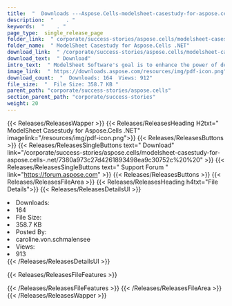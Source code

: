 ```yaml
---
title:  "  Downloads ---Aspose.Cells-modelsheet-casestudy-for-aspose.cells-.net . " 
description:  "    . " 
keywords:  "    . " 
page_type:  single_release_page
folder_link:  " corporate/success-stories/aspose.cells/modelsheet-casestudy-for-aspose.cells-.net/"
folder_name:  " ModelSheet Casestudy for Aspose.Cells .NET"
download_link:  " /corporate/success-stories/aspose.cells/modelsheet-casestudy-for-aspose.cells-.net/7380a973c27d4261893498ea9c30752c"
download_text:  " Download"
intro_text:  " ModelSheet Software's goal is to enhance the power of desktop modeling by augmen..."
image_link:  " https://downloads.aspose.com/resources/img/pdf-icon.png"
download_count:  "  Downloads: 164  Views: 912"
file_size:  "  File Size: 358.7 KB "
parent_path: "corporate/success-stories/aspose.cells"                                                          
section_parent_path: "corporate/success-stories"
weight: 20 
---
```


{{< Releases/ReleasesWapper >}}
  {{< Releases/ReleasesHeading H2txt=" ModelSheet Casestudy for Aspose.Cells .NET" imagelink="/resources/img/pdf-icon.png">}}
  {{< Releases/ReleasesButtons >}}
    {{< Releases/ReleasesSingleButtons text=" Download" link="/corporate/success-stories/aspose.cells/modelsheet-casestudy-for-aspose.cells-.net/7380a973c27d4261893498ea9c30752c%20%20" >}}
    {{< Releases/ReleasesSingleButtons text=" Support Forum " link="https://forum.aspose.com" >}}
  {{< Releases/ReleasesButtons >}}
  {{< Releases/ReleasesFileArea >}}
    {{< Releases/ReleasesHeading h4txt="File Details">}}
    {{< Releases/ReleasesDetailsUl >}}
             <li>Downloads:</li><li>164</li><li>File Size:</li><li>358.7 KB</li><li>Posted By:</li><li>caroline.von.schmalensee</li><li>Views:</li><li>913</li>
    {{< /Releases/ReleasesDetailsUl >}}

  {{< Releases/ReleasesFileFeatures >}}
      
  {{< /Releases/ReleasesFileFeatures >}}
 {{< /Releases/ReleasesFileArea >}}
{{< /Releases/ReleasesWapper >}}


